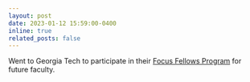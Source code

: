 ```yaml
---
layout: post
date: 2023-01-12 15:59:00-0400
inline: true
related_posts: false
---
```


Went to Georgia Tech to participate in their [Focus Fellows Program](https://www.gtri.gatech.edu/georgia-tech-gtri-focus-fellows-program) for future faculty.
